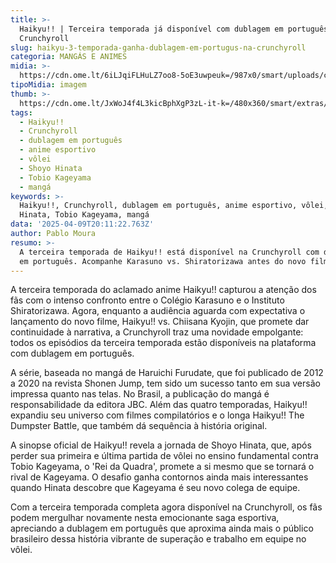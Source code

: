 ```yaml
---
title: >-
  Haikyu!! | Terceira temporada já disponível com dublagem em português na
  Crunchyroll
slug: haikyu-3-temporada-ganha-dublagem-em-portugus-na-crunchyroll
categoria: MANGÁS E ANIMES
midia: >-
  https://cdn.ome.lt/6iLJqiFLHuLZ7oo8-5oE3uwpeuk=/987x0/smart/uploads/conteudo/fotos/Haikyu_capa.png
tipoMidia: imagem
thumb: >-
  https://cdn.ome.lt/JxWoJ4f4L3kicBphXgP3zL-it-k=/480x360/smart/extras/conteudos/Haikyu.webp
tags:
  - Haikyu!!
  - Crunchyroll
  - dublagem em português
  - anime esportivo
  - vôlei
  - Shoyo Hinata
  - Tobio Kageyama
  - mangá
keywords: >-
  Haikyu!!, Crunchyroll, dublagem em português, anime esportivo, vôlei, Shoyo
  Hinata, Tobio Kageyama, mangá
data: '2025-04-09T20:11:22.763Z'
author: Pablo Moura
resumo: >-
  A terceira temporada de Haikyu!! está disponível na Crunchyroll com dublagem
  em português. Acompanhe Karasuno vs. Shiratorizawa antes do novo filme!
---
```


A terceira temporada do aclamado anime Haikyu!! capturou a atenção dos fãs com o intenso confronto entre o Colégio Karasuno e o Instituto Shiratorizawa. Agora, enquanto a audiência aguarda com expectativa o lançamento do novo filme, Haikyu!! vs. Chiisana Kyojin, que promete dar continuidade à narrativa, a Crunchyroll traz uma novidade empolgante: todos os episódios da terceira temporada estão disponíveis na plataforma com dublagem em português.

A série, baseada no mangá de Haruichi Furudate, que foi publicado de 2012 a 2020 na revista Shonen Jump, tem sido um sucesso tanto em sua versão impressa quanto nas telas. No Brasil, a publicação do mangá é responsabilidade da editora JBC. Além das quatro temporadas, Haikyu!! expandiu seu universo com filmes compilatórios e o longa Haikyu!! The Dumpster Battle, que também dá sequência à história original.

A sinopse oficial de Haikyu!! revela a jornada de Shoyo Hinata, que, após perder sua primeira e última partida de vôlei no ensino fundamental contra Tobio Kageyama, o 'Rei da Quadra', promete a si mesmo que se tornará o rival de Kageyama. O desafio ganha contornos ainda mais interessantes quando Hinata descobre que Kageyama é seu novo colega de equipe.

Com a terceira temporada completa agora disponível na Crunchyroll, os fãs podem mergulhar novamente nesta emocionante saga esportiva, apreciando a dublagem em português que aproxima ainda mais o público brasileiro dessa história vibrante de superação e trabalho em equipe no vôlei.
